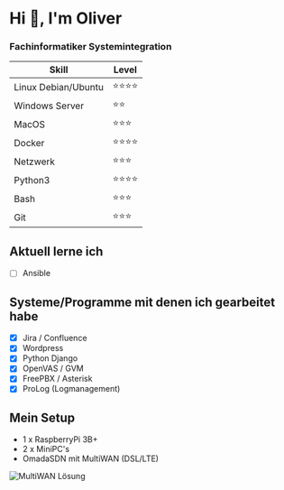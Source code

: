 Hi 👋, I'm Oliver
===============

### Fachinformatiker Systemintegration
| Skill | Level |
| --- | --- |
| Linux Debian/Ubuntu | ⭐⭐⭐⭐ |
| Windows Server | ⭐⭐ |
| MacOS | ⭐⭐⭐ |
| Docker | ⭐⭐⭐⭐ |
| Netzwerk | ⭐⭐⭐ |
| Python3 | ⭐⭐⭐⭐ |
| Bash | ⭐⭐⭐ |
| Git | ⭐⭐⭐ |

## Aktuell lerne ich
- [ ] Ansible

## Systeme/Programme mit denen ich gearbeitet habe
- [x] Jira / Confluence
- [x] Wordpress
- [x] Python Django
- [x] OpenVAS / GVM
- [x] FreePBX / Asterisk
- [x] ProLog (Logmanagement) 

## Mein Setup
- 1 x RaspberryPi 3B+
- 2 x MiniPC's
- OmadaSDN mit MultiWAN (DSL/LTE)

![MultiWAN Lösung](https://kroki.io/blockdiag/svg/eNpLyslPzk7JTExXqOZSUPAJcVWw0bVTiApx1Q0uLUorLslMzgaLuOfoZfqlloDZSv65iSmJCkH5pSWpRUrWQH0uwT5gmeCC1NSUgvyiEmOsCiE2RCfn5-QXKdgqKBWlpijFQvVDRG0hYly1AH5KLOU=)
